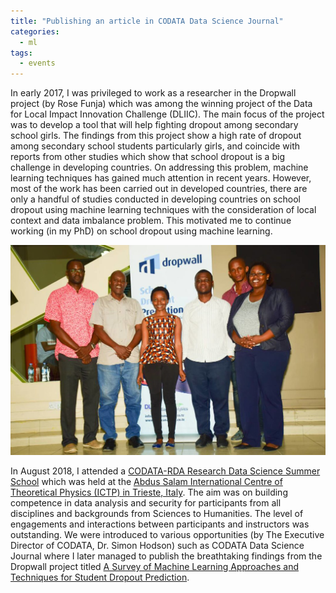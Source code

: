 ```yaml
---
title: "Publishing an article in CODATA Data Science Journal"
categories:
  - ml
tags:
  - events
---
```

In early 2017, I  was privileged to work as a researcher in the Dropwall project (by Rose Funja) which was among the winning project of the Data for Local Impact Innovation Challenge (DLIIC). The main focus of the project was to develop a tool that will help fighting dropout among secondary school girls. The findings from this project show a high rate of dropout among secondary school students particularly girls, and coincide with reports from other studies which show that school dropout is a big challenge in developing countries. On addressing this problem, machine learning techniques has gained much attention in recent years. However, most of the work has been carried out in developed countries, there are only a handful of studies conducted in developing countries on school dropout using machine learning techniques with the consideration of local context and data imbalance problem. This motivated me to continue working (in my PhD) on school dropout using machine learning. 

<img src="/assets/images/dropwall.JPG" class="align-center" alt=""> 

In August 2018, I attended a [CODATA-RDA Research Data Science Summer School](http://www.codata.org/working-groups/research-data-science-summer-schools/2018-research-data-science-applied-workshops) which was held at the [Abdus Salam International Centre of Theoretical Physics (ICTP) in Trieste, Italy](http://indico.ictp.it/event/8329/). The aim was on building competence in data analysis and security for participants from all disciplines and backgrounds from Sciences to Humanities. The level of engagements and interactions between participants and instructors was outstanding. We were introduced to various opportunities (by The Executive Director of CODATA, Dr. Simon Hodson) such as CODATA Data Science Journal where I later managed to publish the breathtaking findings from the Dropwall project titled [A Survey of Machine Learning Approaches and Techniques for Student Dropout Prediction](https://datascience.codata.org/articles/10.5334/dsj-2019-014/).
